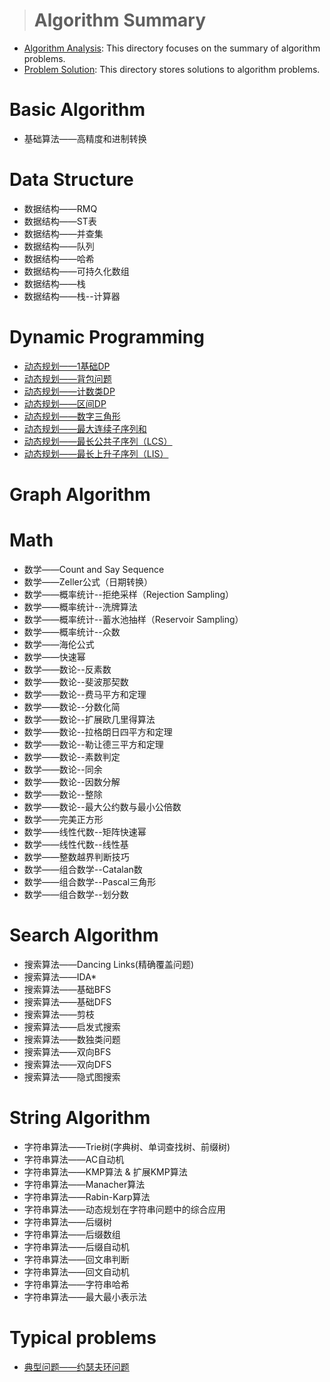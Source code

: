 > # Algorithm Summary

* [Algorithm Analysis](https://github.com/zyq2652192993zyq/Advance-Algorithm/tree/master/Algorithm%20Analysis): This directory focuses on the summary of algorithm problems.
* [Problem Solution](https://github.com/zyq2652192993zyq/Advance-Algorithm/tree/master/Problem%20Solution): This directory stores solutions to algorithm problems.



# Basic Algorithm

* 基础算法——高精度和进制转换



# Data Structure

* 数据结构——RMQ
* 数据结构——ST表
* 数据结构——并查集
* 数据结构——队列
* 数据结构——哈希
* 数据结构——可持久化数组
* 数据结构——栈
* 数据结构——栈--计算器



# Dynamic Programming

* [动态规划——1基础DP](https://github.com/zyq2652192993zyq/Advance-Algorithm/blob/master/Algorithm%20Analysis/%E5%8A%A8%E6%80%81%E8%A7%84%E5%88%92%E2%80%94%E2%80%941%E5%9F%BA%E7%A1%80DP.md)
* [动态规划——背包问题](https://github.com/zyq2652192993zyq/Advance-Algorithm/blob/master/Algorithm%20Analysis/%E5%8A%A8%E6%80%81%E8%A7%84%E5%88%92%E2%80%94%E2%80%94%E8%83%8C%E5%8C%85%E9%97%AE%E9%A2%98.md)
* [动态规划——计数类DP](https://github.com/zyq2652192993zyq/Advance-Algorithm/blob/master/Algorithm%20Analysis/%E5%8A%A8%E6%80%81%E8%A7%84%E5%88%92%E2%80%94%E2%80%94%E8%AE%A1%E6%95%B0%E7%B1%BBDP.md)
* [动态规划——区间DP](https://github.com/zyq2652192993zyq/Advance-Algorithm/blob/master/Algorithm%20Analysis/%E5%8A%A8%E6%80%81%E8%A7%84%E5%88%92%E2%80%94%E2%80%94%E5%8C%BA%E9%97%B4DP.md)
* [动态规划——数字三角形](https://github.com/zyq2652192993zyq/Advance-Algorithm/blob/master/Algorithm%20Analysis/%E5%8A%A8%E6%80%81%E8%A7%84%E5%88%92%E2%80%94%E2%80%94%E6%95%B0%E5%AD%97%E4%B8%89%E8%A7%92%E5%BD%A2.md)
* [动态规划——最大连续子序列和](https://github.com/zyq2652192993zyq/Advance-Algorithm/blob/master/Algorithm%20Analysis/%E5%8A%A8%E6%80%81%E8%A7%84%E5%88%92%E2%80%94%E2%80%94%E6%9C%80%E5%A4%A7%E8%BF%9E%E7%BB%AD%E5%AD%90%E5%BA%8F%E5%88%97%E5%92%8C.md)
* [动态规划——最长公共子序列（LCS）](https://github.com/zyq2652192993zyq/Advance-Algorithm/blob/master/Algorithm%20Analysis/%E5%8A%A8%E6%80%81%E8%A7%84%E5%88%92%E2%80%94%E2%80%94%E6%9C%80%E9%95%BF%E5%85%AC%E5%85%B1%E5%AD%90%E5%BA%8F%E5%88%97%EF%BC%88LCS%EF%BC%89.md)
* [动态规划——最长上升子序列（LIS）](https://github.com/zyq2652192993zyq/Advance-Algorithm/blob/master/Algorithm%20Analysis/%E5%8A%A8%E6%80%81%E8%A7%84%E5%88%92%E2%80%94%E2%80%94%E6%9C%80%E9%95%BF%E4%B8%8A%E5%8D%87%E5%AD%90%E5%BA%8F%E5%88%97%EF%BC%88LIS%EF%BC%89.md)

# Graph Algorithm





# Math

* 数学——Count and Say Sequence
* 数学——Zeller公式（日期转换）
* 数学——概率统计--拒绝采样（Rejection Sampling）
* 数学——概率统计--洗牌算法
* 数学——概率统计--蓄水池抽样（Reservoir Sampling）
* 数学——概率统计--众数
* 数学——海伦公式
* 数学——快速幂
* 数学——数论--反素数
* 数学——数论--斐波那契数
* 数学——数论--费马平方和定理
* 数学——数论--分数化简
* 数学——数论--扩展欧几里得算法
* 数学——数论--拉格朗日四平方和定理
* 数学——数论--勒让德三平方和定理
* 数学——数论--素数判定
* 数学——数论--同余
* 数学——数论--因数分解
* 数学——数论--整除
* 数学——数论--最大公约数与最小公倍数
* 数学——完美正方形
* 数学——线性代数--矩阵快速幂
* 数学——线性代数--线性基
* 数学——整数越界判断技巧
* 数学——组合数学--Catalan数
* 数学——组合数学--Pascal三角形
* 数学——组合数学--划分数

# Search Algorithm

* 搜索算法——Dancing Links(精确覆盖问题)
* 搜索算法——IDA*
* 搜索算法——基础BFS
* 搜索算法——基础DFS
* 搜索算法——剪枝
* 搜索算法——启发式搜索
* 搜索算法——数独类问题
* 搜索算法——双向BFS
* 搜索算法——双向DFS
* 搜索算法——隐式图搜索



# String Algorithm

* 字符串算法——Trie树(字典树、单词查找树、前缀树)
* 字符串算法——AC自动机
* 字符串算法——KMP算法 & 扩展KMP算法
* 字符串算法——Manacher算法
* 字符串算法——Rabin-Karp算法
* 字符串算法——动态规划在字符串问题中的综合应用
* 字符串算法——后缀树
* 字符串算法——后缀数组
* 字符串算法——后缀自动机
* 字符串算法——回文串判断
* 字符串算法——回文自动机
* 字符串算法——字符串哈希
* 字符串算法——最大最小表示法

# Typical problems

* [典型问题——约瑟夫环问题](https://github.com/zyq2652192993zyq/Advance-Algorithm/blob/master/Algorithm%20Analysis/%E5%85%B8%E5%9E%8B%E9%97%AE%E9%A2%98%E2%80%94%E2%80%94%E7%BA%A6%E7%91%9F%E5%A4%AB%E7%8E%AF%E9%97%AE%E9%A2%98.md)






